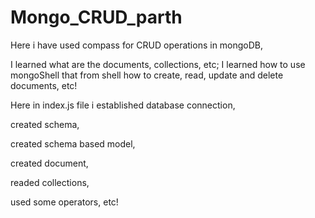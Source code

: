 # Mongo_CRUD_parth

Here i have used compass for CRUD operations in mongoDB,

I learned what are the documents, collections, etc;
I learned how to use mongoShell that from shell how to create, read, update and delete documents, etc!

Here in index.js file i established database connection,

created schema,

created schema based model,

created document,

readed collections,

used some operators, etc!